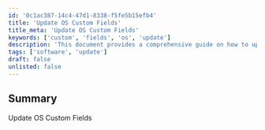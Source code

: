 ```yaml
---
id: '0c1ac387-14c4-47d1-8338-f5fe5b15efb4'
title: 'Update OS Custom Fields'
title_meta: 'Update OS Custom Fields'
keywords: ['custom', 'fields', 'os', 'update']
description: 'This document provides a comprehensive guide on how to update OS custom fields within ConnectWise Automate, detailing the necessary steps and considerations for effective implementation.'
tags: ['software', 'update']
draft: false
unlisted: false
---
```


## Summary

Update OS Custom Fields

